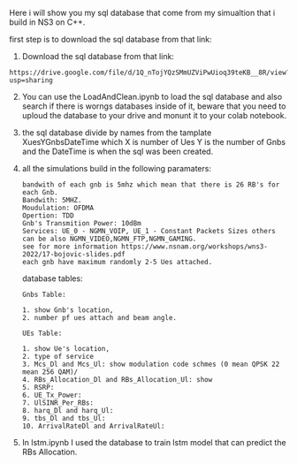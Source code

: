 Here i will show you my sql database that come from my simualtion that i build in NS3 on C++.

first step is to download the sql database from that link:
1.  Download the sql database from that link:
   ```
   https://drive.google.com/file/d/1Q_nTojYQzSMmUZViPwUioq39teKB__8R/view?usp=sharing
   ```
2.  You can use the LoadAndClean.ipynb to load the sql database and also search if there is worngs databases inside of it,
   beware that you need to uploud the database to your drive and monunt it to your colab notebook.

3. the sql database divide by names from the tamplate XuesYGnbsDateTime which X is number of Ues Y is the number of Gnbs and the DateTime is when the sql was been created.

4. all the simulations build in the following paramaters:
   ```
   bandwith of each gnb is 5mhz which mean that there is 26 RB's for each Gnb.
   Bandwith: 5MHZ.
   Moudulation: OFDMA
   Opertion: TDD
   Gnb's Transmition Power: 10dBm
   Services: UE_0 - NGMN_VOIP, UE_1 - Constant Packets Sizes others can be also NGMN_VIDEO,NGMN_FTP,NGMN_GAMING.
   see for more information https://www.nsnam.org/workshops/wns3-2022/17-bojovic-slides.pdf
   each gnb have maximum randomly 2-5 Ues attached.
   ```
   database tables:
   ```
   Gnbs Table:
   
   1. show Gnb's location,
   2. number pf ues attach and beam angle.
   
   UEs Table:
   
   1. show Ue's location,
   2. type of service
   3. Mcs_Dl and Mcs_Ul: show modulation code schmes (0 mean QPSK 22 mean 256 QAM)/
   4. RBs_Allocation_Dl and RBs_Allocation_Ul: show
   5. RSRP: 
   6. UE_Tx_Power:
   7. UlSINR_Per_RBs:
   8. harq_Dl and harq_Ul:
   9. tbs_Dl and tbs_Ul:
   10. ArrivalRateDl and ArrivalRateUl:
   ```

5. In lstm.ipynb I used the database to train lstm model that can predict the RBs Allocation. 
